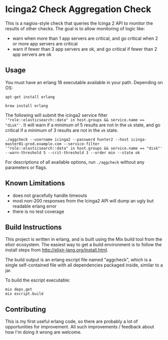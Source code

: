Icinga2 Check Aggregation Check
===============================

This is a nagios-style check that queries the Icinga 2 API to monitor the
results of other checks. The goal is to allow monitoring of logic like:

* warn when more than 1 app servers are critical, and go critical when 2 or more app servers are critical
* warn if fewer than 3 app servers are ok, and go critical if fewer than 2 app servers are ok

Usage
-----
You must have an erlang 18 executable available in your path. Depending on OS:
```shell
apt-get install erlang
```
```shell
brew install erlang
```

The following will submit the icinga2 service filter
`'"role::elasticsearch::data" in host.groups && service.name == "disk"'`.
It will warn if a minimum of 5 results are not in the `ok` state, and go
critical if a minimum of 3 results are not in the `ok` state.
```shell
./aggcheck --username icinga2 --password hunter2 --host icinga-master01-prod.example.com --service-filter '"role::elasticsearch::data" in host.groups && service.name == "disk"' --warn-threshold 5 --crit-threshold 3 --order min --state ok
```

For descriptions of all available options, run `./aggcheck` without any parameters or flags.

Known Limitations
-----------------

* does not gracefully handle timeouts
* most non-200 responses from the Icinga2 API will dump an ugly but readable erlang error
* there is no test coverage

Build Instructions
------------------

This project is written in erlang, and is built using the Mix build tool from
the elixir ecosystem. The easiest way to get a build environment is to follow
the install steps from http://elixir-lang.org/install.html.

The build output is an erlang escript file named "aggcheck", which is a single
self-contained file with all dependencies packaged inside, similar to a jar.

To build the escript executable:
```shell
mix deps.get
mix escript.build
```


Contributing
------------

This is my first useful erlang code, so there are probably a lot of
opportunities for improvement. All such improvements / feedback about how I'm
doing it wrong are welcome.
